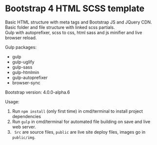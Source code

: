 # Bootstrap 4 HTML SCSS template

Basic HTML structure with meta tags and Bootstrap JS and JQuery CDN.  
Basic folder and file structure with linked scss partials.  
Gulp with autoprefixer, scss to css, html sass and js minifier and live browser reload.  


Gulp packages:
* gulp
* gulp-uglify
* gulp-sass
* gulp-htmlmin
* gulp-autoprefixer
* browser-sync


Bootstrap version: 4.0.0-alpha.6


Usage:
1. Run `npm install` (only first time) in cmd/terminal to install project dependencies
2. Run `gulp` in cmd/terminal for automated file building on save and live web server.
3. ` Src` are source files, `public` are live site deploy files, images go in `public/img`.
